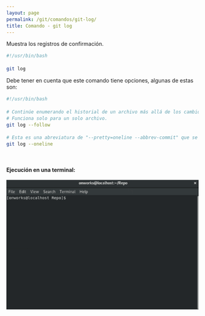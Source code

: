 ```yaml
---
layout: page
permalink: /git/comandos/git-log/
title: Comando - git log
---
```


Muestra los registros de confirmación.

``` bash
#!/usr/bin/bash

git log
```

Debe tener en cuenta que este comando tiene opciones, algunas de estas son:

``` bash
#!/usr/bin/bash
 
# Continúe enumerando el historial de un archivo más allá de los cambios de nombre. 
# Funciona solo para un solo archivo.
git log --follow

# Esta es una abreviatura de "--pretty=oneline --abbrev-commit" que se usan juntos
git log --oneline
```

&nbsp;
#### Ejecución en una terminal:   

![Drag Racing](../../../assets/images/gif/git/comandos/git-log.gif)